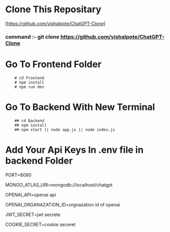 # Clone This Repositary
[https://github.com/vishalpote/ChatGPT-Clone]
### command :- git clone https://github.com/vishalpote/ChatGPT-Clone

# Go To Frontend Folder
        # cd Frontend
        # npm install
        # npm run dev

# Go To Backend With New Terminal
        ## cd Backend
        ## npm install
        ## npm start || node app.js || node index.js


# Add Your Api Keys In .env file in backend Folder

PORT=8080


MONGO_ATLAS_URI=mongodb://localhost/chatgpt


OPENAI_API=openai api

OPENAI_ORGANAZATION_ID=orgnazation id of openai

JWT_SECRET=jwt secrete 

COOKIE_SECRET=cookie seceret
